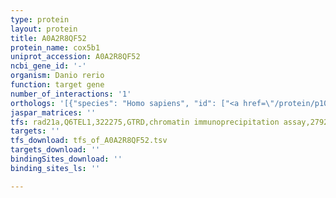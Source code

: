 ```yaml
---
type: protein
layout: protein
title: A0A2R8QF52
protein_name: cox5b1
uniprot_accession: A0A2R8QF52
ncbi_gene_id: '-'
organism: Danio rerio
function: target gene
number_of_interactions: '1'
orthologs: '[{"species": "Homo sapiens", "id": ["<a href=\"/protein/p10606\">P10606</a>"]}, {"species": "Mus musculus", "id": ["<a href=\"/protein/q9d881\">Q9D881</a>"]}, {"species": "Rattus norvegicus", "id": ["F1LTG5", "<a href=\"/protein/p12075\">P12075</a>"]}, {"species": "Drosophila melanogaster", "id": ["<a href=\"/protein/q9vmb9\">Q9VMB9</a>"]}, {"species": "Caenorhabditis elegans", "id": ["<a href=\"/protein/p90849\">P90849</a>"]}]'
jaspar_matrices: ''
tfs: rad21a,Q6TEL1,322275,GTRD,chromatin immunoprecipitation assay,27924024%5Buid%5D,No
targets: ''
tfs_download: tfs_of_A0A2R8QF52.tsv
targets_download: ''
bindingSites_download: ''
binding_sites_ls: ''

---
```


